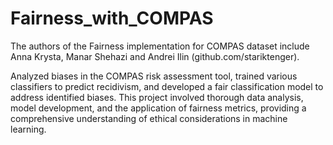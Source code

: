 # Fairness_with_COMPAS

The authors of the Fairness implementation for COMPAS dataset include Anna Krysta, Manar Shehazi and Andrei Ilin (github.com/stariktenger).
  
Analyzed biases in the COMPAS risk assessment tool, trained various classifiers to predict recidivism, and developed a fair classification model to address identified biases. This project involved thorough data analysis, model development, and the application of fairness metrics, providing a comprehensive understanding of ethical considerations in machine learning.
